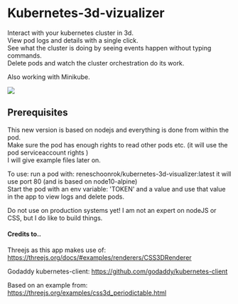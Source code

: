 # Kubernetes-3d-vizualizer

Interact with your kubernetes cluster in 3d. <br/>
View pod logs and details with a single click. <br/>
See what the cluster is doing by seeing events happen without typing commands. <br/>
Delete pods and watch the cluster orchestration do its work. <br/>

Also working with Minikube. <br/>

![](/k8s8.gif)

## Prerequisites <br/>
This new version is based on nodejs and everything is done from within the pod. <br/>
Make sure the pod has enough rights to read other pods etc. (it will use the pod serviceaccount rights ) <br/>
I will give example files later on. <br/>

To use: run a pod with: reneschoonrok/kubernetes-3d-visualizer:latest it will use port 80 (and is based on node10-alpine) <br/>
Start the pod with an env variable: 'TOKEN' and a value and use that value in the app to view logs and delete pods. <br/>

Do not use on production systems yet!
I am not an expert on nodeJS or CSS, but I do like to build things.

#### Credits to..
Threejs as this app makes use of:
https://threejs.org/docs/#examples/renderers/CSS3DRenderer

Godaddy kubernetes-client:
https://github.com/godaddy/kubernetes-client

Based on an example from:
https://threejs.org/examples/css3d_periodictable.html
